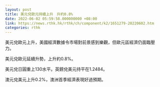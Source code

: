 ```yaml
---
layout: post
title: 美元兌歐元持續上升　升約0.8%
date: 2022-06-02 05:59:58.000000000 +08:00
link: https://news.rthk.hk/rthk/ch/component/k2/1651279-20220602.htm
categories: rthk
---
```


美元兌歐元上升，美國經濟數據令市場對前景感到樂觀，但歐元區經濟仍面臨壓力。

美元兌歐元延續升勢，上升約0.8%。

美元兌日圓重上130水平。英鎊兌美元持平在1.2484。

澳元兌美元上升0.2%，澳洲首季經濟表現好過預期。
